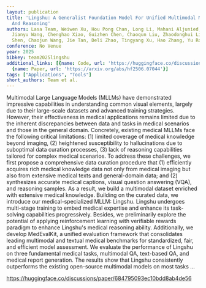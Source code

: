 ```yaml
---
layout: publication
title: 'Lingshu: A Generalist Foundation Model For Unified Multimodal Medical Understanding
  And Reasoning'
authors: Lasa Team, Weiwen Xu, Hou Pong Chan, Long Li, Mahani Aljunied, Ruifeng Yuan,
  Jianyu Wang, Chenghao Xiao, Guizhen Chen, Chaoqun Liu, Zhaodonghui Li, Yu Sun, Junao
  Shen, Chaojun Wang, Jie Tan, Deli Zhao, Tingyang Xu, Hao Zhang, Yu Rong
conference: No Venue
year: 2025
bibkey: team2025lingshu
additional_links: [{name: Code, url: 'https://huggingface.co/discussions/paper/684795093ec10bdd8ab4de56'},
  {name: Paper, url: 'https://arxiv.org/abs/hf2506.07044'}]
tags: ["Applications", "Tools"]
short_authors: Team et al.
---
```

Multimodal Large Language Models (MLLMs) have demonstrated impressive capabilities in understanding common visual elements, largely due to their large-scale datasets and advanced training strategies. However, their effectiveness in medical applications remains limited due to the inherent discrepancies between data and tasks in medical scenarios and those in the general domain. Concretely, existing medical MLLMs face the following critical limitations: (1) limited coverage of medical knowledge beyond imaging, (2) heightened susceptibility to hallucinations due to suboptimal data curation processes, (3) lack of reasoning capabilities tailored for complex medical scenarios. To address these challenges, we first propose a comprehensive data curation procedure that (1) efficiently acquires rich medical knowledge data not only from medical imaging but also from extensive medical texts and general-domain data; and (2) synthesizes accurate medical captions, visual question answering (VQA), and reasoning samples. As a result, we build a multimodal dataset enriched with extensive medical knowledge. Building on the curated data, we introduce our medical-specialized MLLM: Lingshu. Lingshu undergoes multi-stage training to embed medical expertise and enhance its task-solving capabilities progressively. Besides, we preliminarily explore the potential of applying reinforcement learning with verifiable rewards paradigm to enhance Lingshu's medical reasoning ability. Additionally, we develop MedEvalKit, a unified evaluation framework that consolidates leading multimodal and textual medical benchmarks for standardized, fair, and efficient model assessment. We evaluate the performance of Lingshu on three fundamental medical tasks, multimodal QA, text-based QA, and medical report generation. The results show that Lingshu consistently outperforms the existing open-source multimodal models on most tasks ...

https://huggingface.co/discussions/paper/684795093ec10bdd8ab4de56